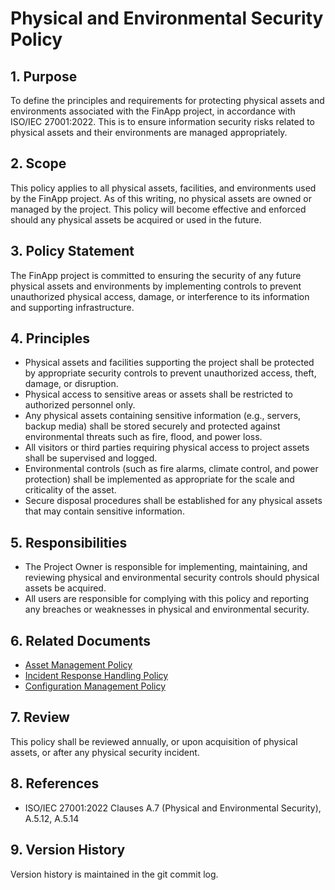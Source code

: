# Physical and Environmental Security Policy

## 1. Purpose

To define the principles and requirements for protecting physical assets and environments associated with the FinApp project, in accordance with ISO/IEC 27001:2022. This is to ensure information security risks related to physical assets and their environments are managed appropriately.

## 2. Scope

This policy applies to all physical assets, facilities, and environments used by the FinApp project. As of this writing, no physical assets are owned or managed by the project. This policy will become effective and enforced should any physical assets be acquired or used in the future.

## 3. Policy Statement

The FinApp project is committed to ensuring the security of any future physical assets and environments by implementing controls to prevent unauthorized physical access, damage, or interference to its information and supporting infrastructure.

## 4. Principles

- Physical assets and facilities supporting the project shall be protected by appropriate security controls to prevent unauthorized access, theft, damage, or disruption.
- Physical access to sensitive areas or assets shall be restricted to authorized personnel only.
- Any physical assets containing sensitive information (e.g., servers, backup media) shall be stored securely and protected against environmental threats such as fire, flood, and power loss.
- All visitors or third parties requiring physical access to project assets shall be supervised and logged.
- Environmental controls (such as fire alarms, climate control, and power protection) shall be implemented as appropriate for the scale and criticality of the asset.
- Secure disposal procedures shall be established for any physical assets that may contain sensitive information.

## 5. Responsibilities

- The Project Owner is responsible for implementing, maintaining, and reviewing physical and environmental security controls should physical assets be acquired.
- All users are responsible for complying with this policy and reporting any breaches or weaknesses in physical and environmental security.

## 6. Related Documents

- [Asset Management Policy](./11%20Asset%20Management%20Policy.md)
- [Incident Response Handling Policy](./08%20Incident%20Response%20Handling%20Policy.md)
- [Configuration Management Policy](./06%20Configuration%20Management%20Policy.md)

## 7. Review

This policy shall be reviewed annually, or upon acquisition of physical assets, or after any physical security incident.

## 8. References

- ISO/IEC 27001:2022 Clauses A.7 (Physical and Environmental Security), A.5.12, A.5.14

## 9. Version History

Version history is maintained in the git commit log.
